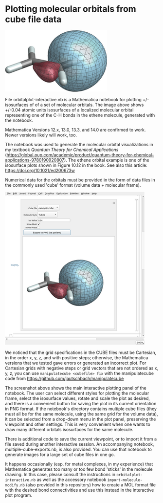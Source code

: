 # Plotting molecular orbitals from cube file data

![Isosurface of a localized molecular orbital representing one of the C-H bonds in the ethene molecule](example.png)

File orbitalplot-interactive.nb is a Mathematica notebook for plotting +/- isosurfaces of 
of a set of molecular orbitals. The image above shows +/-0.04 atomic units isosurfaces of a localized molecular orbital representing one of the C-H bonds in the ethene molecule, generated with the notebook.

Mathematica Versions 12.x, 13.0, 13.3, and 14.0 are confirmed to work. 
Newer versions likely will work, too.

The notebook was used to generate the molecular orbital visualizations in my textbook *Quantum Theory for Chemical Applications* (https://global.oup.com/academic/product/quantum-theory-for-chemical-applications-9780190920807). The ethene orbital example is one of the isosurface plots shown in Figure 10.12 in the book. See also this article: https://doi.org/10.1021/ed200673w 

Numerical data for the orbitals must be provided in the form of data files in the commonly used 'cube' format (volume data + molecular frame).

![Screen shot of the interactive plotting panel in the notebook](screenshot.png)


We noticed that the grid specifications in the CUBE files must
be Cartesian, in the order x, y, z, and with positive steps; otherwise,
the Mathematica versions that we tested gave errors or generated an incorrect plot. For Cartesian
grids with negative steps or grid vectors that are not ordered as x, y, z, 
you can use `manipulatecube <cubefile> fix` with the manipulatecube code
from https://github.com/jautschbach/manipulatecube
 
The screenshot above shows the main interactive plotting panel of the notebook. The user can select different styles for plotting the molecular frame, select the isosurface values, rotate and scale the plot as desired, and there is a convenient button for saving the plot in its current orientation in PNG format. If the notebook's directory contains multiple cube files (they must all be for the same molecule, using the same grid for the volume data), it can be selected from a drop-down menu in the plot panel, preserving the viewpoint and other settings. This is very convenient when one wants to draw many different orbitals isosurfaces for the same molecule. 

There is additional code to save the current viewpoint, or to import it from a file saved during another interactive session. An accompanying notebook, multiple-cube-exports.nb, is also provided. You can use that notebook to generate images for a large set of cube files in one go. 

It happens occasionally (esp. for metal complexes, in my experience) that Mathematica generates too many or too few bond 'sticks' in the molecule drawing. In this case, please consult the instructions in `orbitalplot-interactive.nb` as well as the accessory notebook `import-molecule-modify.nb` (also provided in this repository) how to create a MOL format file with the desired bond connectivities and use this instead in the interactive plot program.

